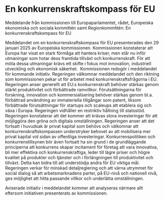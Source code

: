 # En konkurrenskraftskompass för EU

Meddelande från kommissionen till Europaparlamentet, rådet, Europeiska
ekonomiska och sociala kommittén samt Regionkommittén: En
konkurrenskraftskompass för EU

Meddelandet om en konkurrenskraftskompass för EU presenterades den 29 januari 2025 av Europeiska kommissionen. Kommissionen konstaterar att Europa har visat en stark förmåga att hantera kriser, men står nu inför utmaningar som hotar dess framtida tillväxt och konkurrenskraft. För att möta dessa utmaningar krävs ett skifte i fokus mot innovation, industriell utveckling och ekonomisk säkerhet.  Kommissionen redogör i meddelandet för kommande initiativ. Regeringen välkomnar meddelandet och den riktning som kommissionen pekar ut för arbetet med konkurrenskraftsfrågorna i EU.
Regeringen anser generellt att EU:s konkurrenskraft behöver stärkas genom stärkt produktivitet och förbättrade ramvillkor. Förutsättningarna för forskning, innovation och kommersialisering behöver stärkas genom bl.a. förbättrad användning av immateriella tillgångar som patent, liksom förbättrade förutsättningar för startups och scaleups att etablera sig och växa i Europa. Regeringen vidhåller en restriktiv hållning till statsstöd. Regeringen konstaterar att det kommer att krävas stora investeringar för att möjliggöra den gröna och digitala omställningen. Regeringen anser att det fortsatt i huvudsak är privat kapital som behövs och välkomnar att konkurrenskraftskompassen understryker behovet av att mobilisera mer privat kapital vid sidan av offentliga investeringar. Konkurrenspolitiken och konkurrenstillsynen bör även fortsatt ha sin grund i de grundläggande principerna att konkurrens skapar incitament för företag att vara innovativa, bli mer effektiva och konkurrenskraftiga, leder till lägre priser och högre kvalitet på produkter och tjänster och i förlängningen till produktivitet och tillväxt. Detta kan bidra till att understödja andra för EU viktiga mål. Regeringen verkar för minskad detaljreglering och att värna utrymmet för social dialog så att arbetsmarknadens parter, på EU-nivå och nationell nivå, ges möjlighet att hitta passande villkor och underlätta omställningen.

Aviserade initiativ i meddelandet kommer att analyseras närmare allt eftersom initiativen presenterats av kommissionen.
